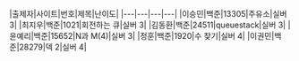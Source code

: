 |출제자|사이트|번호|제목|난이도|
|---|---|---|---|
|이승민|백준|13305|주유소|실버 3|
|최지우|백준|1021|회전하는 큐|실버 3|
|김동환|백준|24511|queuestack|실버 3|
|윤예리|백준|15652|N과 M(4)|실버 3|
|정훈|백준|1920|수 찾기|실버 4|
|이권민|백준|28279|덱 2|실버 4|